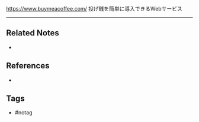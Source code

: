 https://www.buymeacoffee.com/
投げ銭を簡単に導入できるWebサービス

---
## Related Notes
- 

## References
- 

## Tags
- #notag